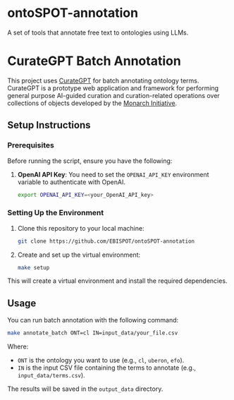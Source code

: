 # ontoSPOT-annotation
A set of tools that annotate free text to ontologies using LLMs.

# CurateGPT Batch Annotation

This project uses [CurateGPT](https://github.com/monarch-initiative/curategpt) for batch annotating ontology terms. CurateGPT is a prototype web application and framework for performing general purpose AI-guided curation and curation-related operations over collections of objects developed by the [Monarch Initiative](https://monarchinitiative.org/). 

## Setup Instructions

### Prerequisites

Before running the script, ensure you have the following:

1. **OpenAI API Key**: You need to set the `OPENAI_API_KEY` environment variable to authenticate with OpenAI.
   
   ```bash
   export OPENAI_API_KEY=<your_OpenAI_API_key>
   ```

### Setting Up the Environment

1. Clone this repository to your local machine:

	```bash
	git clone https://github.com/EBISPOT/ontoSPOT-annotation
	```

2. Create and set up the virtual environment:

	```bash
	make setup
	```
This will create a virtual environment and install the required dependencies.

## Usage

You can run batch annotation with the following command:

```bash
make annotate_batch ONT=cl IN=input_data/your_file.csv
```

Where:

- `ONT` is the ontology you want to use (e.g., `cl`, `uberon`, `efo`).
- `IN` is the input CSV file containing the terms to annotate (e.g., `input_data/terms.csv`).

The results will be saved in the `output_data` directory.

